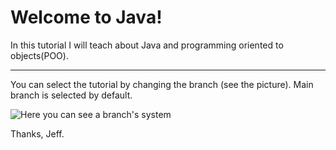 **Welcome to Java!**
===================

In this tutorial I will teach about Java and programming oriented to objects(POO).


----------

You can select the tutorial by changing the branch (see the picture). Main branch is selected by default.

 ![Here you can see a branch's system](https://lh3.googleusercontent.com/-3pyBhBwC8cw/V21doKvDBGI/AAAAAAAAAUI/XfxJK9MleQgWG652dW-lXl9uhUZCm2CkgCLcB/s0/branches.jpg "branches.jpg") 

Thanks, Jeff.